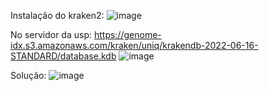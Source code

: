Instalação do kraken2:
![image](https://github.com/user-attachments/assets/832648ad-7386-44ba-b84e-8dfb2de980c4)


No servidor da usp: https://genome-idx.s3.amazonaws.com/kraken/uniq/krakendb-2022-06-16-STANDARD/database.kdb
![image](https://github.com/user-attachments/assets/22755189-d398-4bb8-a038-75c32349b451)

Solução:
![image](https://github.com/user-attachments/assets/eadb095e-41eb-4388-b234-3733353c04f9)

